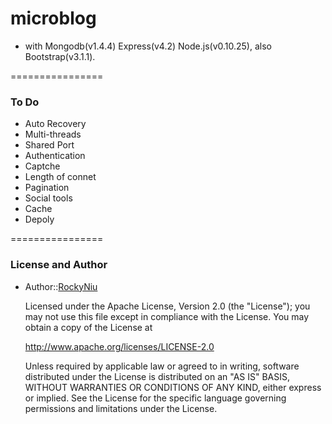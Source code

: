 microblog
========
* with Mongodb(v1.4.4) Express(v4.2) Node.js(v0.10.25), also Bootstrap(v3.1.1).

================
### To Do
* Auto Recovery
* Multi-threads 
* Shared Port
* Authentication 
* Captche
* Length of connet 
* Pagination
* Social tools 
* Cache
* Depoly 

================
### License and Author
* Author::[RockyNiu](https://github.com/RockyNiu)
  
  Licensed under the Apache License, Version 2.0 (the "License"); you may not use this file except in compliance with the License. You may obtain a copy of the License at

  http://www.apache.org/licenses/LICENSE-2.0

  Unless required by applicable law or agreed to in writing, software distributed under the License is distributed on an "AS IS" BASIS, WITHOUT WARRANTIES OR CONDITIONS OF ANY KIND, either express or implied. See the License for the specific language governing permissions and limitations under the License.
